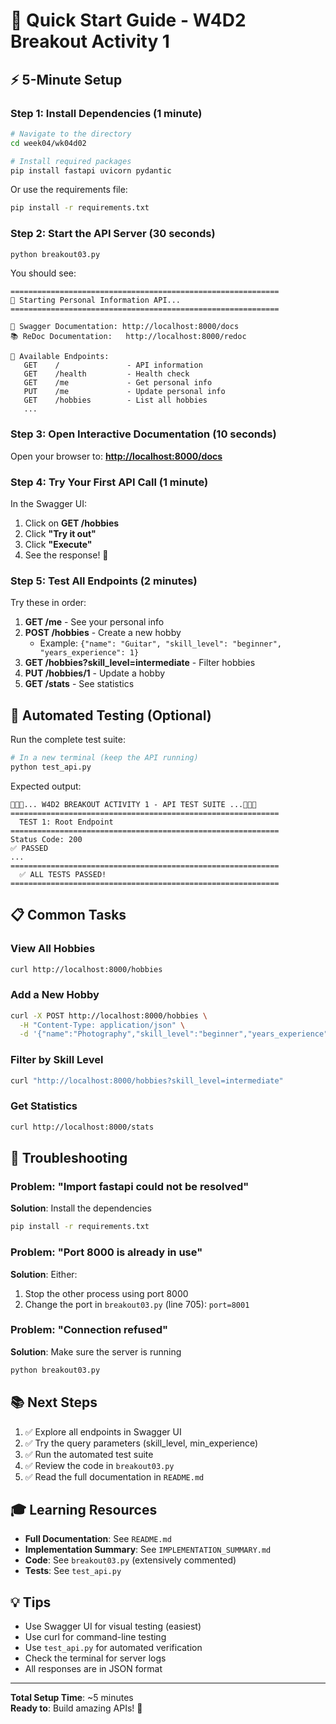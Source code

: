 # 🚀 Quick Start Guide - W4D2 Breakout Activity 1

## ⚡ 5-Minute Setup

### Step 1: Install Dependencies (1 minute)

```bash
# Navigate to the directory
cd week04/wk04d02

# Install required packages
pip install fastapi uvicorn pydantic
```

Or use the requirements file:

```bash
pip install -r requirements.txt
```

### Step 2: Start the API Server (30 seconds)

```bash
python breakout03.py
```

You should see:

```text
============================================================
🚀 Starting Personal Information API...
============================================================

📖 Swagger Documentation: http://localhost:8000/docs
📚 ReDoc Documentation:   http://localhost:8000/redoc

🧪 Available Endpoints:
   GET    /               - API information
   GET    /health         - Health check
   GET    /me             - Get personal info
   PUT    /me             - Update personal info
   GET    /hobbies        - List all hobbies
   ...
```

### Step 3: Open Interactive Documentation (10 seconds)

Open your browser to: **<http://localhost:8000/docs>**

### Step 4: Try Your First API Call (1 minute)

In the Swagger UI:

1. Click on **GET /hobbies**
2. Click **"Try it out"**
3. Click **"Execute"**
4. See the response! 🎉

### Step 5: Test All Endpoints (2 minutes)

Try these in order:

1. **GET /me** - See your personal info
2. **POST /hobbies** - Create a new hobby
   - Example: `{"name": "Guitar", "skill_level": "beginner", "years_experience": 1}`
3. **GET /hobbies?skill_level=intermediate** - Filter hobbies
4. **PUT /hobbies/1** - Update a hobby
5. **GET /stats** - See statistics

## 🧪 Automated Testing (Optional)

Run the complete test suite:

```bash
# In a new terminal (keep the API running)
python test_api.py
```

Expected output:

```text
🎯🎯🎯... W4D2 BREAKOUT ACTIVITY 1 - API TEST SUITE ...🎯🎯🎯
============================================================
  TEST 1: Root Endpoint
============================================================
Status Code: 200
✅ PASSED
...
============================================================
  ✅ ALL TESTS PASSED!
============================================================
```

## 📋 Common Tasks

### View All Hobbies

```bash
curl http://localhost:8000/hobbies
```

### Add a New Hobby

```bash
curl -X POST http://localhost:8000/hobbies \
  -H "Content-Type: application/json" \
  -d '{"name":"Photography","skill_level":"beginner","years_experience":1}'
```

### Filter by Skill Level

```bash
curl "http://localhost:8000/hobbies?skill_level=intermediate"
```

### Get Statistics

```bash
curl http://localhost:8000/stats
```

## 🐛 Troubleshooting

### Problem: "Import fastapi could not be resolved"

**Solution**: Install the dependencies

```bash
pip install -r requirements.txt
```

### Problem: "Port 8000 is already in use"

**Solution**: Either:

1. Stop the other process using port 8000
2. Change the port in `breakout03.py` (line 705): `port=8001`

### Problem: "Connection refused"

**Solution**: Make sure the server is running

```bash
python breakout03.py
```

## 📚 Next Steps

1. ✅ Explore all endpoints in Swagger UI
2. ✅ Try the query parameters (skill_level, min_experience)
3. ✅ Run the automated test suite
4. ✅ Review the code in `breakout03.py`
5. ✅ Read the full documentation in `README.md`

## 🎓 Learning Resources

- **Full Documentation**: See `README.md`
- **Implementation Summary**: See `IMPLEMENTATION_SUMMARY.md`
- **Code**: See `breakout03.py` (extensively commented)
- **Tests**: See `test_api.py`

## 💡 Tips

- Use Swagger UI for visual testing (easiest)
- Use curl for command-line testing
- Use `test_api.py` for automated verification
- Check the terminal for server logs
- All responses are in JSON format

---

**Total Setup Time**: ~5 minutes  
**Ready to**: Build amazing APIs! 🚀
